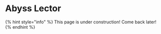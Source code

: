 # Abyss Lector

{% hint style="info" %}
This page is under construction! Come back later!
{% endhint %}

